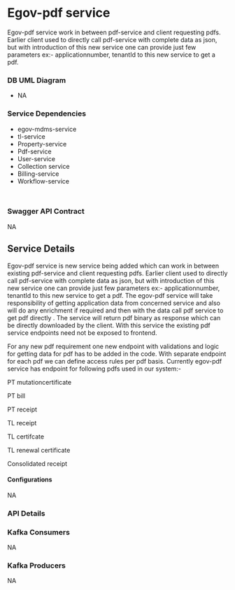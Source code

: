 # Egov-pdf service

Egov-pdf service work in between pdf-service and client requesting pdfs. Earlier client used to directly call pdf-service with complete data as json, but with introduction of this new service one can provide just few parameters ex:- applicationnumber, tenantId to this new service to get a pdf. 
### DB UML Diagram

- NA

### Service Dependencies

- egov-mdms-service
- tl-service
- Property-service
- Pdf-service
- User-service
- Collection service
- Billing-service
- Workflow-service
    ```


### Swagger API Contract

NA

## Service Details

Egov-pdf service is new service being added which can work in between existing pdf-service and client requesting pdfs. Earlier client used to directly call pdf-service with complete data as json, but with introduction of this new service one can provide just few parameters ex:- applicationnumber, tenantId to this new service to get a pdf. The egov-pdf service will take responsibility of getting application data from concerned service and also will do any enrichment if required and then with the data call pdf service to get pdf directly . The service will return pdf binary as response which can be directly downloaded by the client. With this service the existing pdf service endpoints need not be exposed to frontend.

For any new pdf requirement one new endpoint with validations and logic for getting data for pdf has to be added in the code. With separate endpoint for each pdf we can define access rules per pdf basis. Currently egov-pdf service has endpoint for following pdfs used in our system:-

PT mutationcertificate

PT bill

PT receipt

TL receipt

TL certifcate

TL renewal certificate

Consolidated receipt

#### Configurations
NA

### API Details

### Kafka Consumers
NA

### Kafka Producers
NA
